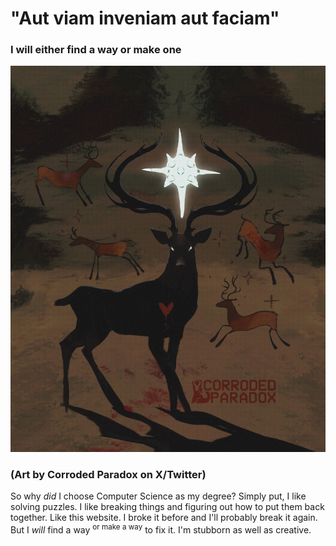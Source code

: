 # "Aut viam inveniam aut faciam"
### I will either find a way or make one
<img src= "https://raw.githubusercontent.com/EBThomp/EBThomp.github.io/refs/heads/main/IMG_4375.JPG" alt="">

### (Art by Corroded Paradox on X/Twitter)

So why *did* I choose Computer Science as my degree? Simply put, I like solving puzzles. I like breaking things and figuring out how to put them back together. Like this website. I broke it before and I'll probably break it again. But I *will* find a way <sup>or make a way</sup> to fix it. I'm stubborn as well as creative. 



